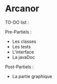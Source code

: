 # Arcanor

TO-DO list :

Pre-Partiels :
  
- Les classes
- Les tests
- L'interface
- La javaDoc

Post-Partiels :
  
- La partie graphique

